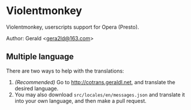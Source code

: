 Violentmonkey
=============

Violentmonkey, userscripts support for Opera \(Presto\).

Author: Gerald &lt;<gera2ld@163.com>&gt;

Multiple language
---
There are two ways to help with the translations:

1. *(Recommended)* Go to <http://cotrans.geraldl.net>, and translate the desired language.
1. You may also download `src/locales/en/messages.json` and translate it into your own language, and then make a pull request.
